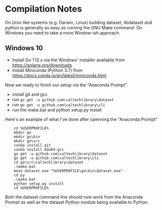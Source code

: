 
# Compilation Notes

On Unix-like systems (e.g. Darwin, Linux) building dataset, libdataset and python is generally as easy as running the GNU Make command. On Windows you need to take a more Window-ish approach.

## Windows 10

+ Install Go 1.12.x via the Windows' installer available from https://golang.org/downloads
+ Install Miniconda (Python 3.7) from https://docs.conda.io/en/latest/miniconda.html

Now we ready to finish our setup via the "Anaconda Prompt".

+ install git and gcc
+ run `go get -u github.com\caltechlibrary\dataset`
+ run `go get -u github.com\caltechlibrary\cli`
+ run the make.bat and python setup.py install

Here's an example of what I've done after openning the "Anaconda Prompt"

```
    cd %USERPROFILE%
    mkdir go
    mkdir go\bin
    mkdir go\src
    conda install git
    conda install m2w64-gcc
    go get -u github.com\caltechlibrary\dataset
    go get -u github.com\caltechlibrary\cli
    cd go\src\caltechlibrary\dataset
    .\make.bat
    move dataset.exe "%USERPROFILE\go\bin\dataset.exe"
    cd py
    .\make.bat
    python setup.py install
    cd %USERPROFILE%
```

Both the dataset command line should now work from the Anaconda Prompt
as well as the dataset Python module being available to Python.

